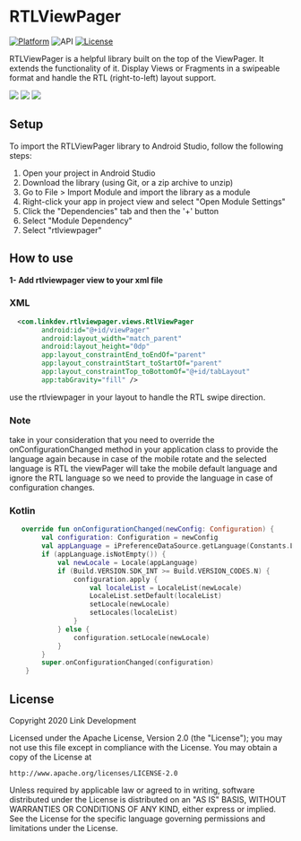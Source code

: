 # RTLViewPager
[![Platform](https://img.shields.io/badge/platform-android-brightgreen.svg)](https://developer.android.com/index.html)
![API](https://img.shields.io/badge/Min--SDK-21-yellowgreen)
[![License](https://img.shields.io/badge/license-Apache%202.0-blue.svg)](http://www.apache.org/licenses/LICENSE-2.0)

RTLViewPager is a helpful library built on the top of the ViewPager. It extends the functionality of it. Display Views or Fragments in a swipeable format
and handle the RTL (right-to-left) layout support.


![](images/rtlviewpager_sample_1.gif)
![](images/rtlviewpager_sample_2.gif)
![](images/rtlviewpager_sample_3.gif)


## Setup

To import the RTLViewPager library to Android Studio, follow the following steps:

1. Open your project in Android Studio
2. Download the library (using Git, or a zip archive to unzip)
3. Go to File > Import Module and import the library as a module
4. Right-click your app in project view and select "Open Module Settings"
5. Click the "Dependencies" tab and then the '+' button
6. Select "Module Dependency"
7. Select "rtlviewpager"


## How to use

**1- Add rtlviewpager view to your xml file**

### XML
```xml
  <com.linkdev.rtlviewpager.views.RtlViewPager
        android:id="@+id/viewPager"
        android:layout_width="match_parent"
        android:layout_height="0dp"
        app:layout_constraintEnd_toEndOf="parent"
        app:layout_constraintStart_toStartOf="parent"
        app:layout_constraintTop_toBottomOf="@+id/tabLayout"
        app:tabGravity="fill" />
```

use the rtlviewpager in your layout to handle the RTL swipe direction.<br />
### Note
take in your consideration that you need to override the onConfigurationChanged method
in your application class to provide the language again because in case of the mobile rotate and the selected language is RTL the viewPager will take the mobile default language
and ignore the RTL language so we need to provide the language in case of configuration changes.

### Kotlin
```kotlin
   override fun onConfigurationChanged(newConfig: Configuration) {
        val configuration: Configuration = newConfig
        val appLanguage = iPreferenceDataSource.getLanguage(Constants.Languages.DEFAULT_LANGUAGE)
        if (appLanguage.isNotEmpty()) {
            val newLocale = Locale(appLanguage)
            if (Build.VERSION.SDK_INT >= Build.VERSION_CODES.N) {
                configuration.apply {
                    val localeList = LocaleList(newLocale)
                    LocaleList.setDefault(localeList)
                    setLocale(newLocale)
                    setLocales(localeList)
                }
            } else {
                configuration.setLocale(newLocale)
            }
        }
        super.onConfigurationChanged(configuration)
    }
```


## License
Copyright 2020 Link Development

Licensed under the Apache License, Version 2.0 (the "License");
you may not use this file except in compliance with the License.
You may obtain a copy of the License at

    http://www.apache.org/licenses/LICENSE-2.0

Unless required by applicable law or agreed to in writing, software
distributed under the License is distributed on an "AS IS" BASIS,
WITHOUT WARRANTIES OR CONDITIONS OF ANY KIND, either express or implied.
See the License for the specific language governing permissions and
limitations under the License.